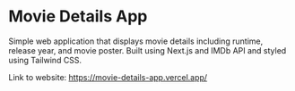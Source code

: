 # Movie Details App

Simple web application that displays movie details including runtime, release year, and movie poster. Built using Next.js and IMDb API and styled using Tailwind CSS.

Link to website: https://movie-details-app.vercel.app/ 